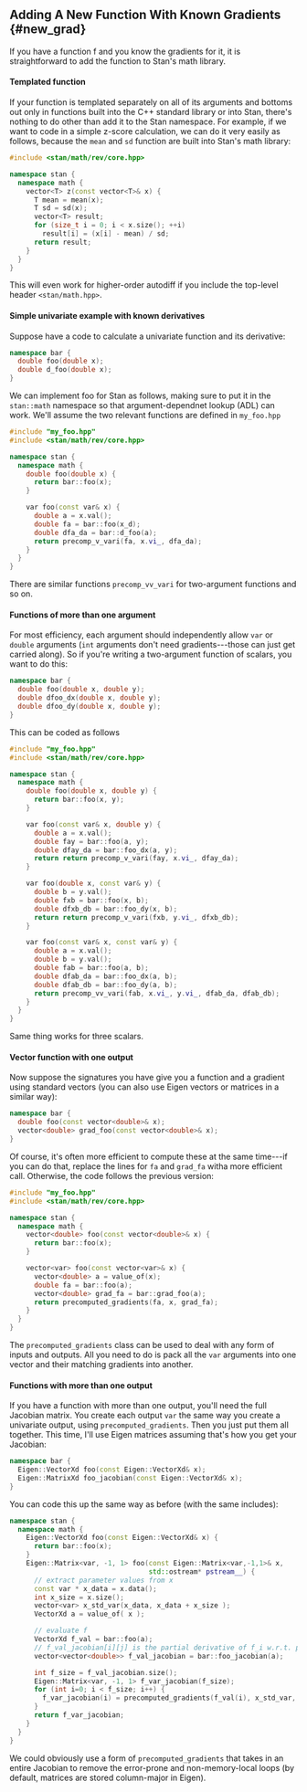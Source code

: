 ## Adding A New Function With Known Gradients {#new_grad}

If you have a function f and you know the gradients for it, it is straightforward to add the function to Stan's math library.


#### Templated function

If your function is templated separately on all of its arguments and bottoms out only in functions built into the C++ standard library or into Stan, there's nothing to do other than add it to the Stan namespace.  For example, if we want to code in a simple z-score calculation, we can do it very easily as follows, because the `mean` and `sd` function are built into Stan's math library:


```cpp
#include <stan/math/rev/core.hpp>

namespace stan {
  namespace math {
    vector<T> z(const vector<T>& x) {
      T mean = mean(x);
      T sd = sd(x);
      vector<T> result;
      for (size_t i = 0; i < x.size(); ++i)
        result[i] = (x[i] - mean) / sd;
      return result;
    }
  }
}
```

This will even work for higher-order autodiff if you include the top-level header `<stan/math.hpp>`.

#### Simple univariate example with known derivatives

Suppose have a code to calculate a univariate function and its derivative:

```cpp
namespace bar {
  double foo(double x);
  double d_foo(double x);  
}
```

We can implement foo for Stan as follows, making sure to put it in the `stan::math` namespace so that argument-dependnet lookup (ADL) can work.  We'll assume the two relevant functions are defined in `my_foo.hpp`

```cpp
#include "my_foo.hpp"
#include <stan/math/rev/core.hpp>

namespace stan {
  namespace math {
    double foo(double x) {
      return bar::foo(x);
    }

    var foo(const var& x) {
      double a = x.val();
      double fa = bar::foo(x_d);
      double dfa_da = bar::d_foo(a);
      return precomp_v_vari(fa, x.vi_, dfa_da);
    }
  }
}
```

There are similar functions `precomp_vv_vari` for two-argument functions and so on.



#### Functions of more than one argument

For most efficiency, each argument should independently allow `var` or `double` arguments (`int` arguments don't need gradients---those can just get carried along).  So if you're writing a two-argument function of scalars, you want to do this:

```cpp
namespace bar {
  double foo(double x, double y);
  double dfoo_dx(double x, double y);
  double dfoo_dy(double x, double y);
}
```

This can be coded as follows

```cpp
#include "my_foo.hpp"
#include <stan/math/rev/core.hpp>

namespace stan {
  namespace math {
    double foo(double x, double y) {
      return bar::foo(x, y);
    }

    var foo(const var& x, double y) {
      double a = x.val();
      double fay = bar::foo(a, y);
      double dfay_da = bar::foo_dx(a, y);
      return return precomp_v_vari(fay, x.vi_, dfay_da);
    }

    var foo(double x, const var& y) {
      double b = y.val();
      double fxb = bar::foo(x, b);
      double dfxb_db = bar::foo_dy(x, b);
      return return precomp_v_vari(fxb, y.vi_, dfxb_db);
    }

    var foo(const var& x, const var& y) {
      double a = x.val();
      double b = y.val();
      double fab = bar::foo(a, b);
      double dfab_da = bar::foo_dx(a, b);
      double dfab_db = bar::foo_dy(a, b);
      return precomp_vv_vari(fab, x.vi_, y.vi_, dfab_da, dfab_db);
    }
  }
}
```

Same thing works for three scalars.


#### Vector function with one output

Now suppose the signatures you have give you a function and a gradient using standard vectors (you can also use Eigen vectors or matrices in a similar way):

```cpp
namespace bar {
  double foo(const vector<double>& x);
  vector<double> grad_foo(const vector<double>& x);
}
```

Of course, it's often more efficient to compute these at the same time---if you can do that, replace the lines for `fa` and `grad_fa` witha more efficient call.  Otherwise, the code follows the previous version:

```cpp
#include "my_foo.hpp"
#include <stan/math/rev/core.hpp>

namespace stan {
  namespace math {
    vector<double> foo(const vector<double>& x) {
      return bar::foo(x);
    }

    vector<var> foo(const vector<var>& x) {
      vector<double> a = value_of(x);
      double fa = bar::foo(a);
      vector<double> grad_fa = bar::grad_foo(a);  
      return precomputed_gradients(fa, x, grad_fa);
    }
  }
}
```

The `precomputed_gradients` class can be used to deal with any form of inputs and outputs.  All you need to do is pack all the `var` arguments into one vector and their matching gradients into another.

#### Functions with more than one output

If you have a function with more than one output, you'll need the full Jacobian matrix.  You create each output `var` the same way you create a univariate output, using `precomputed_gradients`.  Then you just put them all together.  This time, I'll use Eigen matrices assuming that's how you get your Jacobian:

```cpp
namespace bar {
  Eigen::VectorXd foo(const Eigen::VectorXd& x);
  Eigen::MatrixXd foo_jacobian(const Eigen::VectorXd& x);
}
```

You can code this up the same way as before (with the same includes):

```cpp
namespace stan {
  namespace math {
    Eigen::VectorXd foo(const Eigen::VectorXd& x) {
      return bar::foo(x);
    }
    Eigen::Matrix<var, -1, 1> foo(const Eigen::Matrix<var,-1,1>& x,
                                  std::ostream* pstream__) {
      // extract parameter values from x
      const var * x_data = x.data();
      int x_size = x.size();
      vector<var> x_std_var(x_data, x_data + x_size );
      VectorXd a = value_of( x );

      // evaluate f
      VectorXd f_val = bar::foo(a);
      // f_val_jacobian[i][j] is the partial derivative of f_i w.r.t. parameter j
      vector<vector<double>> f_val_jacobian = bar::foo_jacobian(a);

      int f_size = f_val_jacobian.size();
      Eigen::Matrix<var, -1, 1> f_var_jacobian(f_size);
      for (int i=0; i < f_size; i++) {
        f_var_jacobian(i) = precomputed_gradients(f_val(i), x_std_var, f_val_jacobian[i]);
      }
      return f_var_jacobian;
    }
  }
}
```

We could obviously use a form of `precomputed_gradients` that takes in an entire Jacobian to remove the error-prone and non-memory-local loops (by default, matrices are stored column-major in Eigen).
